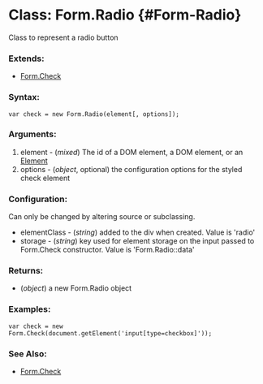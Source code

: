 Class: Form.Radio {#Form-Radio}
=================

Class to represent a radio button

### Extends:

- [Form.Check][]

### Syntax:

	var check = new Form.Radio(element[, options]);

### Arguments:

1. element - (*mixed*) The id of a DOM element, a DOM element, or an [Element][]
1. options - (*object*, optional) the configuration options for the styled check element

### Configuration:

Can only be changed by altering source or subclassing.

* elementClass - (*string*) added to the div when created. Value is 'radio'
* storage - (*string*) key used for element storage on the input passed to Form.Check constructor. Value is 'Form.Radio::data'

### Returns:

* (*object*) a new Form.Radio object

### Examples:

	var check = new Form.Check(document.getElement('input[type=checkbox]'));

### See Also:

- [Form.Check][]



[Element]: http://mootools.net/docs/Element/Element
[Form.Check]: #Form-Check
